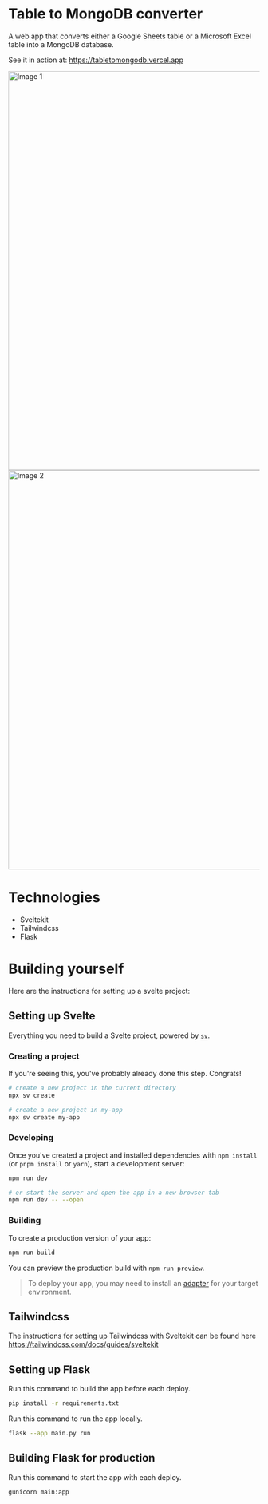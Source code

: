 # Table to MongoDB converter

A web app that converts either a Google Sheets table or a Microsoft Excel table into a MongoDB database.

See it in action at: https://tabletomongodb.vercel.app

<img src="https://github.com/user-attachments/assets/f58ec10a-e66f-48b3-894b-1fa91859fa65" width="800px" alt="Image 1">
<img src="https://github.com/user-attachments/assets/81f22309-8670-4860-9a05-d91f8ed6f725" width="800px" alt="Image 2">

# Technologies

- Sveltekit
- Tailwindcss
- Flask

# Building yourself

Here are the instructions for setting up a svelte project:

## Setting up Svelte

Everything you need to build a Svelte project, powered by [`sv`](https://github.com/sveltejs/cli).

### Creating a project

If you're seeing this, you've probably already done this step. Congrats!

```bash
# create a new project in the current directory
npx sv create

# create a new project in my-app
npx sv create my-app
```

### Developing

Once you've created a project and installed dependencies with `npm install` (or `pnpm install` or `yarn`), start a development server:

```bash
npm run dev

# or start the server and open the app in a new browser tab
npm run dev -- --open
```

### Building

To create a production version of your app:

```bash
npm run build
```

You can preview the production build with `npm run preview`.

> To deploy your app, you may need to install an [adapter](https://svelte.dev/docs/kit/adapters) for your target environment.

## Tailwindcss

The instructions for setting up Tailwindcss with Sveltekit can be found here https://tailwindcss.com/docs/guides/sveltekit

## Setting up Flask

Run this command to build the app before each deploy.

```bash
pip install -r requirements.txt
```

Run this command to run the app locally.

```bash
flask --app main.py run
```

## Building Flask for production

Run this command to start the app with each deploy.

```bash
gunicorn main:app
```
